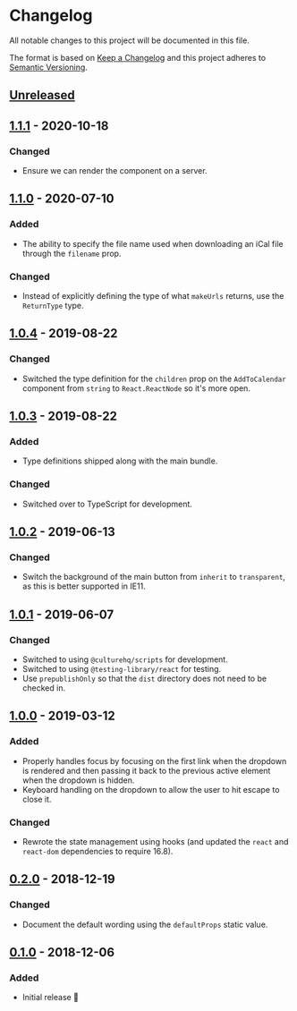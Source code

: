 # Changelog

All notable changes to this project will be documented in this file.

The format is based on [Keep a Changelog](http://keepachangelog.com/en/1.0.0/) and this project adheres to [Semantic Versioning](http://semver.org/spec/v2.0.0.html).

## [Unreleased]

## [1.1.1] - 2020-10-18

### Changed

- Ensure we can render the component on a server.

## [1.1.0] - 2020-07-10

### Added

- The ability to specify the file name used when downloading an iCal file through the `filename` prop.

### Changed

- Instead of explicitly defining the type of what `makeUrls` returns, use the `ReturnType` type.

## [1.0.4] - 2019-08-22

### Changed

- Switched the type definition for the `children` prop on the `AddToCalendar` component from `string` to `React.ReactNode` so it's more open.

## [1.0.3] - 2019-08-22

### Added

- Type definitions shipped along with the main bundle.

### Changed

- Switched over to TypeScript for development.

## [1.0.2] - 2019-06-13

### Changed

- Switch the background of the main button from `inherit` to `transparent`, as this is better supported in IE11.

## [1.0.1] - 2019-06-07

### Changed

- Switched to using `@culturehq/scripts` for development.
- Switched to using `@testing-library/react` for testing.
- Use `prepublishOnly` so that the `dist` directory does not need to be checked in.

## [1.0.0] - 2019-03-12

### Added

- Properly handles focus by focusing on the first link when the dropdown is rendered and then passing it back to the previous active element when the dropdown is hidden.
- Keyboard handling on the dropdown to allow the user to hit escape to close it.

### Changed

- Rewrote the state management using hooks (and updated the `react` and `react-dom` dependencies to require 16.8).

## [0.2.0] - 2018-12-19

### Changed

- Document the default wording using the `defaultProps` static value.

## [0.1.0] - 2018-12-06

### Added

- Initial release 🎉

[unreleased]: https://github.com/culturehq/add-to-calendar/compare/v1.1.1...HEAD
[1.1.1]: https://github.com/culturehq/add-to-calendar/compare/v1.1.0...v1.1.1
[1.1.0]: https://github.com/culturehq/add-to-calendar/compare/v1.0.4...v1.1.0
[1.0.4]: https://github.com/culturehq/add-to-calendar/compare/v1.0.3...v1.0.4
[1.0.3]: https://github.com/culturehq/add-to-calendar/compare/v1.0.2...v1.0.3
[1.0.2]: https://github.com/culturehq/add-to-calendar/compare/v1.0.1...v1.0.2
[1.0.1]: https://github.com/culturehq/add-to-calendar/compare/v1.0.0...v1.0.1
[1.0.0]: https://github.com/culturehq/add-to-calendar/compare/v0.2.0...v1.0.0
[0.2.0]: https://github.com/culturehq/add-to-calendar/compare/v0.1.0...v0.2.0
[0.1.0]: https://github.com/culturehq/add-to-calendar/compare/d105a7...v0.1.0
